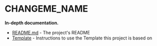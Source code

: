 # CHANGEME_NAME

**In-depth documentation.**

- [README.md](../README.md) - The project's README
- [Template](TEMPLATE.md) - Instructions to use the Template this project is based on
